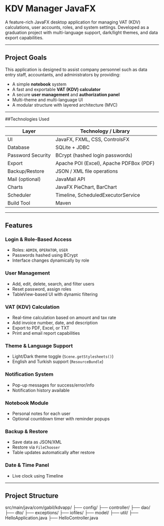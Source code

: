 #  KDV Manager JavaFX

A feature-rich JavaFX desktop application for managing VAT (KDV) calculations, user accounts, roles, and system settings. Developed as a graduation project with multi-language support, dark/light themes, and data export capabilities.

---

## Project Goals

This application is designed to assist company personnel such as data entry staff, accountants, and administrators by providing:

-  A simple **notebook** system
-  A fast and exportable **VAT (KDV) calculator**
-  A secure **user management** and **authorization panel**
-  Multi-theme and multi-language UI
-  A modular structure with layered architecture (MVC)

---

##Technologies Used

| Layer              | Technology / Library                          |
|--------------------|-----------------------------------------------|
| UI                 | JavaFX, FXML, CSS, ControlsFX                 |
| Database           | SQLite + JDBC                                 |
| Password Security  | BCrypt (hashed login passwords)               |
| Export             | Apache POI (Excel), Apache PDFBox (PDF)       |
| Backup/Restore     | JSON / XML file operations                    |
| Mail (optional)    | JavaMail API                                   |
| Charts             | JavaFX PieChart, BarChart                     |
| Scheduler          | Timeline, ScheduledExecutorService            |
| Build Tool         | Maven                                          |

---

##  Features

### Login & Role-Based Access
- Roles: `ADMIN`, `OPERATOR`, `USER`
- Passwords hashed using BCrypt
- Interface changes dynamically by role

###  User Management
- Add, edit, delete, search, and filter users
- Reset password, assign roles
- TableView-based UI with dynamic filtering

###  VAT (KDV) Calculation
- Real-time calculation based on amount and tax rate
- Add invoice number, date, and description
- Export to PDF, Excel, or TXT
- Print and email report capabilities

### Theme & Language Support
- Light/Dark theme toggle (`Scene.getStylesheets()`)
- English and Turkish support (`ResourceBundle`)

###  Notification System
- Pop-up messages for success/error/info
- Notification history available

###  Notebook Module
- Personal notes for each user
- Optional countdown timer with reminder popups

###  Backup & Restore
- Save data as JSON/XML
- Restore via `FileChooser`
- Table updates automatically after restore

###  Date & Time Panel
- Live clock using Timeline

---

##  Project Structure
src/main/java/com/gabil/kdvapp/
├── config/
├── controller/
├── dao/
├── dto/
├── exceptions/
├── iofiles/
├── model/
├── util/
├── HelloApplication.java
├── HelloController.java
